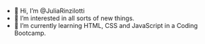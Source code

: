 - 🐨  Hi, I’m @JuliaRinzilotti
- 🧶  I’m interested in all sorts of new things.
- 🌱  I’m currently learning HTML, CSS and JavaScript in a Coding Bootcamp.

<!---
JuliaRinzilotti/JuliaRinzilotti is a ✨ special ✨ repository because its `README.md` (this file) appears on your GitHub profile.
You can click the Preview link to take a look at your changes.
--->
